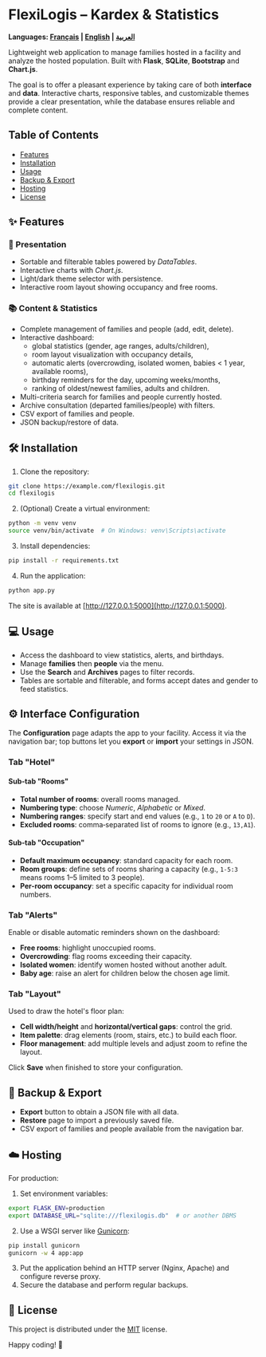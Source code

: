 # FlexiLogis – Kardex & Statistics
**Languages: [Français](README.md) | [English](README.en.md) | [العربية](README.ar.md)**

Lightweight web application to manage families hosted in a facility and analyze the hosted population. Built with **Flask**, **SQLite**, **Bootstrap** and **Chart.js**.

The goal is to offer a pleasant experience by taking care of both **interface** and **data**. Interactive charts, responsive tables, and customizable themes provide a clear presentation, while the database ensures reliable and complete content.

## Table of Contents
- [Features](#-features)
- [Installation](#-installation)
- [Usage](#-usage)
- [Backup & Export](#-backup--export)
- [Hosting](#-hosting)
- [License](#-license)

## ✨ Features

### 🎨 Presentation

- Sortable and filterable tables powered by *DataTables*.
- Interactive charts with *Chart.js*.
- Light/dark theme selector with persistence.
- Interactive room layout showing occupancy and free rooms.

### 📚 Content & Statistics

- Complete management of families and people (add, edit, delete).
- Interactive dashboard:
  - global statistics (gender, age ranges, adults/children),
  - room layout visualization with occupancy details,
  - automatic alerts (overcrowding, isolated women, babies < 1 year, available rooms),
  - birthday reminders for the day, upcoming weeks/months,
  - ranking of oldest/newest families, adults and children.
- Multi-criteria search for families and people currently hosted.
- Archive consultation (departed families/people) with filters.
- CSV export of families and people.
- JSON backup/restore of data.

## 🛠️ Installation

1. Clone the repository:

```bash
git clone https://example.com/flexilogis.git
cd flexilogis
```

2. (Optional) Create a virtual environment:

```bash
python -m venv venv
source venv/bin/activate  # On Windows: venv\Scripts\activate
```

3. Install dependencies:

```bash
pip install -r requirements.txt
```

4. Run the application:

```bash
python app.py
```

The site is available at [http://127.0.0.1:5000](http://127.0.0.1:5000).

## 💻 Usage

- Access the dashboard to view statistics, alerts, and birthdays.
- Manage **families** then **people** via the menu.
- Use the **Search** and **Archives** pages to filter records.
- Tables are sortable and filterable, and forms accept dates and gender to feed statistics.

## ⚙️ Interface Configuration

The **Configuration** page adapts the app to your facility. Access it via the navigation bar; top buttons let you **export** or **import** your settings in JSON.

### Tab "Hotel"

#### Sub‑tab "Rooms"

- **Total number of rooms**: overall rooms managed.
- **Numbering type**: choose *Numeric*, *Alphabetic* or *Mixed*.
- **Numbering ranges**: specify start and end values (e.g., `1` to `20` or `A` to `D`).
- **Excluded rooms**: comma‑separated list of rooms to ignore (e.g., `13,A1`).

#### Sub‑tab "Occupation"

- **Default maximum occupancy**: standard capacity for each room.
- **Room groups**: define sets of rooms sharing a capacity (e.g., `1-5:3` means rooms 1–5 limited to 3 people).
- **Per-room occupancy**: set a specific capacity for individual room numbers.

### Tab "Alerts"

Enable or disable automatic reminders shown on the dashboard:

- **Free rooms**: highlight unoccupied rooms.
- **Overcrowding**: flag rooms exceeding their capacity.
- **Isolated women**: identify women hosted without another adult.
- **Baby age**: raise an alert for children below the chosen age limit.

### Tab "Layout"

Used to draw the hotel's floor plan:

- **Cell width/height** and **horizontal/vertical gaps**: control the grid.
- **Item palette**: drag elements (room, stairs, etc.) to build each floor.
- **Floor management**: add multiple levels and adjust zoom to refine the layout.

Click **Save** when finished to store your configuration.

## 💾 Backup & Export

- **Export** button to obtain a JSON file with all data.
- **Restore** page to import a previously saved file.
- CSV export of families and people available from the navigation bar.

## ☁️ Hosting

For production:

1. Set environment variables:

```bash
export FLASK_ENV=production
export DATABASE_URL="sqlite:///flexilogis.db"  # or another DBMS
```

2. Use a WSGI server like [Gunicorn](https://gunicorn.org/):

```bash
pip install gunicorn
gunicorn -w 4 app:app
```

3. Put the application behind an HTTP server (Nginx, Apache) and configure reverse proxy.
4. Secure the database and perform regular backups.

## 📄 License

This project is distributed under the [MIT](LICENSE) license.

Happy coding! 🎉
